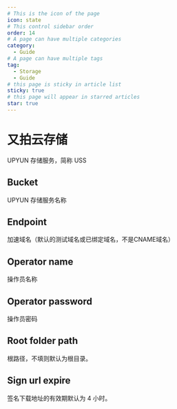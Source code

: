 ```yaml
---
# This is the icon of the page
icon: state
# This control sidebar order
order: 14
# A page can have multiple categories
category:
  - Guide
# A page can have multiple tags
tag:
  - Storage
  - Guide
# this page is sticky in article list
sticky: true
# this page will appear in starred articles
star: true
---
```


# 又拍云存储

UPYUN 存储服务，简称 USS

## Bucket

UPYUN 存储服务名称

## Endpoint

加速域名（默认的测试域名或已绑定域名，不是CNAME域名）

## Operator name

操作员名称

## Operator password

操作员密码

## Root folder path

根路径，不填则默认为根目录。

## Sign url expire

签名下载地址的有效期默认为 4 小时。
